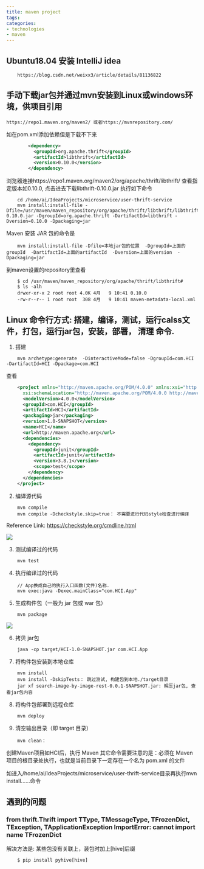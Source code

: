 ```yaml
---
title: maven project
tags: 
categories:
- technologies
- maven
---
```


## Ubuntu18.04 安装 IntelliJ idea
```
	https://blog.csdn.net/weixx3/article/details/81136822
```

## 手动下载jar包并通过mvn安装到Linux或windows环境，供项目引用
```
https://repo1.maven.org/maven2/ 或者https://mvnrepository.com/
```

如在pom.xml添加依赖但是下载不下来

```xml
	    <dependency>
	      <groupId>org.apache.thrift</groupId>
	      <artifactId>libthrift</artifactId>
	      <version>0.10.0</version>
	    </dependency>
```
浏览器连接https://repo1.maven.org/maven2/org/apache/thrift/libthrift/ 查看指定版本如0.10.0, 点击进去下载libthrift-0.10.0.jar
执行如下命令

```shell
	cd /home/ai/IdeaProjects/microservice/user-thrift-service
	mvn install:install-file -Dfile=/usr/maven/maven_repository/org/apache/thrift/libthrift/libthrift-0.10.0.jar -DgroupId=org.apache.thrift -DartifactId=libthrift -Dversion=0.10.0 -Dpackaging=jar
```

Maven 安装 JAR 包的命令是

```shell
	mvn install:install-file -Dfile=本地jar包的位置  -DgroupId=上面的groupId  -DartifactId=上面的artifactId  -Dversion=上面的version  -Dpackaging=jar
```

到maven设置的repository里查看

```shell
	$ cd /usr/maven/maven_repository/org/apache/thrift/libthrift#
	$ ls -alh
	drwxr-xr-x 2 root root 4.0K 4月   9 10:41 0.10.0
	-rw-r--r-- 1 root root  308 4月   9 10:41 maven-metadata-local.xml
```

## Linux 命令行方式: 搭建，编译，测试，运行calss文件，打包，运行jar包，安装，部署， 清理 命令.

1. 搭建

```shell
	mvn archetype:generate  -DinteractiveMode=false -DgroupId=com.HCI -DartifactId=HCI -Dpackage=com.HCI
```

查看

```xml
	<project xmlns="http://maven.apache.org/POM/4.0.0" xmlns:xsi="http://www.w3.org/2001/XMLSchema-instance"
	  xsi:schemaLocation="http://maven.apache.org/POM/4.0.0 http://maven.apache.org/maven-v4_0_0.xsd">
	  <modelVersion>4.0.0</modelVersion>
	  <groupId>com.HCI</groupId>
	  <artifactId>HCI</artifactId>
	  <packaging>jar</packaging>
	  <version>1.0-SNAPSHOT</version>
	  <name>HCI</name>
	  <url>http://maven.apache.org</url>
	  <dependencies>
	    <dependency>
	      <groupId>junit</groupId>
	      <artifactId>junit</artifactId>
	      <version>3.8.1</version>
	      <scope>test</scope>
	    </dependency>
	  </dependencies>
	</project>
```

2. 编译源代码

```shell
	mvn compile
	mvn compile -Dcheckstyle.skip=true： 不需要进行代码style检查进行编译
```
Reference Link: https://checkstyle.org/cmdline.html

 ![](compile.JPG)

3. 测试编译过的代码

```shell
	mvn test
```

4. 执行编译过的代码

```shell
	// App换成自己的执行入口函数(文件)名称.
	mvn exec:java -Dexec.mainClass="com.HCI.App"
```

5. 生成构件包（一般为 jar 包或 war 包）

```shell
	mvn package
```
![](jar.JPG)

6. 拷贝 jar包

```shell
	java -cp target/HCI-1.0-SNAPSHOT.jar com.HCI.App
```

7. 将构件包安装到本地仓库

```shell
	mvn install
	mvn install -DskipTests： 跳过测试, 构建包到本地./target目录
	jar xf search-image-by-image-rest-0.0.1-SNAPSHOT.jar: 解压jar包, 查看jar包内容
```

8. 将构件包部署到远程仓库

```shell
	mvn deploy
```

9. 清空输出目录（即 target 目录）

```shell
	mvn clean：
```

创建Maven项目如HCI后，执行 Maven 其它命令需要注意的是：必须在 Maven 项目的根目录处执行，也就是当前目录下一定存在一个名为 pom.xml 的文件

如进入/home/ai/IdeaProjects/microservice/user-thrift-service目录再执行mvn install......命令


## 遇到的问题

### from thrift.Thrift import TType, TMessageType, TFrozenDict, TException, TApplicationException ImportError: cannot import name TFrozenDict
解决方法是: 某些包没有关联上，装包时加上[hive]后缀

```shell
	$ pip install pyhive[hive]
```

